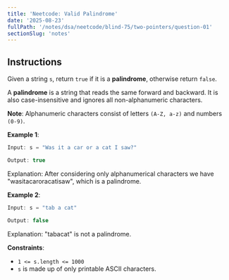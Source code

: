 ```yaml
---
title: 'Neetcode: Valid Palindrome'
date: '2025-08-23'
fullPath: '/notes/dsa/neetcode/blind-75/two-pointers/question-01'
sectionSlug: 'notes'
---
```


## Instructions

Given a string `s`, return `true` if it is a **palindrome**, otherwise return `false`.

A **palindrome** is a string that reads the same forward and backward. It is also case-insensitive and ignores all non-alphanumeric characters.

**Note**: Alphanumeric characters consist of letters `(A-Z, a-z)` and numbers `(0-9)`.

**Example 1**:

```Java
Input: s = "Was it a car or a cat I saw?"

Output: true
```

Explanation: After considering only alphanumerical characters we have "wasitacaroracatisaw", which is a palindrome.

**Example 2**:

```java
Input: s = "tab a cat"

Output: false
```

Explanation: "tabacat" is not a palindrome.

**Constraints**:

- `1 <= s.length <= 1000`
- `s` is made up of only printable ASCII characters.
